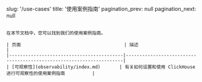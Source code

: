 slug: '/use-cases'
title: '使用案例指南'
pagination_prev: null
pagination_next: null
```

在本节文档中，您可以找到我们的使用案例指南。

| 页面                                      | 描述                                                               |
|------------------------------------------|---------------------------------------------------------------------|
| [可观察性](observability/index.md)       | 有关如何设置和使用 ClickHouse 进行可观察性的使用案例指南          |
